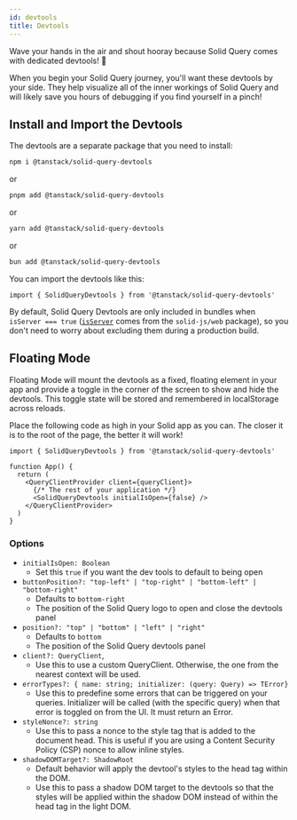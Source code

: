 ```yaml
---
id: devtools
title: Devtools
---
```


Wave your hands in the air and shout hooray because Solid Query comes with dedicated devtools! 🥳

When you begin your Solid Query journey, you'll want these devtools by your side. They help visualize all of the inner workings of Solid Query and will likely save you hours of debugging if you find yourself in a pinch!

## Install and Import the Devtools

The devtools are a separate package that you need to install:

```bash
npm i @tanstack/solid-query-devtools
```

or

```bash
pnpm add @tanstack/solid-query-devtools
```

or

```bash
yarn add @tanstack/solid-query-devtools
```

or

```bash
bun add @tanstack/solid-query-devtools
```

You can import the devtools like this:

```tsx
import { SolidQueryDevtools } from '@tanstack/solid-query-devtools'
```

By default, Solid Query Devtools are only included in bundles when `isServer === true` ([`isServer`](https://github.com/solidjs/solid/blob/a72d393a07b22f9b7496e5eb93712188ccce0d28/packages/solid/web/src/index.ts#L37) comes from the `solid-js/web` package), so you don't need to worry about excluding them during a production build.

## Floating Mode

Floating Mode will mount the devtools as a fixed, floating element in your app and provide a toggle in the corner of the screen to show and hide the devtools. This toggle state will be stored and remembered in localStorage across reloads.

Place the following code as high in your Solid app as you can. The closer it is to the root of the page, the better it will work!

```tsx
import { SolidQueryDevtools } from '@tanstack/solid-query-devtools'

function App() {
  return (
    <QueryClientProvider client={queryClient}>
      {/* The rest of your application */}
      <SolidQueryDevtools initialIsOpen={false} />
    </QueryClientProvider>
  )
}
```

### Options

- `initialIsOpen: Boolean`
  - Set this `true` if you want the dev tools to default to being open
- `buttonPosition?: "top-left" | "top-right" | "bottom-left" | "bottom-right"`
  - Defaults to `bottom-right`
  - The position of the Solid Query logo to open and close the devtools panel
- `position?: "top" | "bottom" | "left" | "right"`
  - Defaults to `bottom`
  - The position of the Solid Query devtools panel
- `client?: QueryClient`,
  - Use this to use a custom QueryClient. Otherwise, the one from the nearest context will be used.
- `errorTypes?: { name: string; initializer: (query: Query) => TError}`
  - Use this to predefine some errors that can be triggered on your queries. Initializer will be called (with the specific query) when that error is toggled on from the UI. It must return an Error.
- `styleNonce?: string`
  - Use this to pass a nonce to the style tag that is added to the document head. This is useful if you are using a Content Security Policy (CSP) nonce to allow inline styles.
- `shadowDOMTarget?: ShadowRoot`
  - Default behavior will apply the devtool's styles to the head tag within the DOM.
  - Use this to pass a shadow DOM target to the devtools so that the styles will be applied within the shadow DOM instead of within the head tag in the light DOM.
